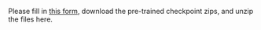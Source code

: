 Please fill in 
[this form](https://docs.google.com/forms/d/e/1FAIpQLSd7_Nqti_La1ROYjpjL8D-lkluIlswu2GJlnv_j3KyCcnMoYw/viewform?usp=sf_link), download the pre-trained checkpoint zips, and unzip the files here.
